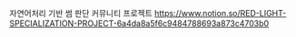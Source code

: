 자연어처리 기반 썸 판단 커뮤니티 프로젝트 
     https://www.notion.so/RED-LIGHT-SPECIALIZATION-PROJECT-6a4da8a5f6c9484788693a873c4703b0
